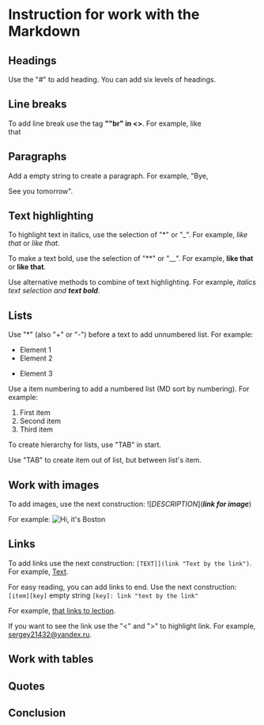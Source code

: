 # Instruction for work with the Markdown

## Headings

Use the "#" to add heading. You can add six levels of headings.

## Line breaks

To add line break use the tag **""br" in <>**.
For example, 
like <br> that

Paragraphs
---------

Add a empty string to create a paragraph. For example,
"Bye,

See you tomorrow".

## Text highlighting

To highlight text in italics, use the selection of "*" or "_". For example, *like that* or _like that_.

To make a text bold, use the selection of "**" or "__". For example, **like that** or __like that__.

Use alternative methods to combine of text highlighting. For example, _italics text selection and **text bold**_.

## Lists

Use "*" (also "+" or "-") before a text to add unnumbered list. For example:
* Element 1
* Element 2
+ Element 3

Use a item numbering to add a numbered list (MD sort by numbering). For example:
1. First item
1. Second item
1. Third item

To create hierarchy for lists, use "TAB" in start.

Use "TAB" to create item out of list, but between list's item.

## Work with images

To add images, use the next construction: ![*DESCRIPTION*](***link for image***)

For example:
 ![Hi, it's Boston](Boston.png)

## Links

To add links use the next construction: `[TEXT]](link "Text by the link")`. For example, [Text](link "Text by the link").

For easy reading, you can add links to end. Use the next construction:
`[item][key]`
empty string
`[key]: link "text by the link"`

For example,
[that links to lection][1].

[1]: <https://www.youtube.com/watch?v=6n5HgaTCVqU&feature=emb_imp_woyt>

If you want to see the link use the "<" and ">" to highlight link. For example, <sergey21432@yandex.ru>.

## Work with tables

## Quotes

## Conclusion